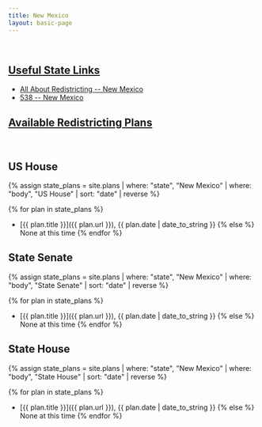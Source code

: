 ```yaml
---
title: New Mexico
layout: basic-page
---
```


<br>

<u>Useful State Links</u>
---

- [All About Redistricting -- New Mexico](https://redistricting.lls.edu/state/new-mexico/?cycle=2020&level=Congress&startdate=)
- [538 -- New Mexico](https://projects.fivethirtyeight.com/redistricting-2022-maps/new-mexico/)

<u>Available Redistricting Plans</u>
---

<br>

US House
---
{% assign state_plans = site.plans | where: "state", "New Mexico" | where: "body", "US House" | sort: "date" | reverse %}

{% for plan in state_plans %}
- [{{ plan.title }}]({{ plan.url }}), {{ plan.date | date_to_string }}
{% else %}
None at this time
{% endfor %}

State Senate
---
{% assign state_plans = site.plans | where: "state", "New Mexico" | where: "body", "State Senate" | sort: "date" | reverse %}

{% for plan in state_plans %}
- [{{ plan.title }}]({{ plan.url }}), {{ plan.date | date_to_string }}
{% else %}
None at this time
{% endfor %}


State House
---
{% assign state_plans = site.plans | where: "state", "New Mexico" | where: "body", "State House" | sort: "date" | reverse %}

{% for plan in state_plans %}
- [{{ plan.title }}]({{ plan.url }}), {{ plan.date | date_to_string }}
{% else %}
None at this time
{% endfor %}
